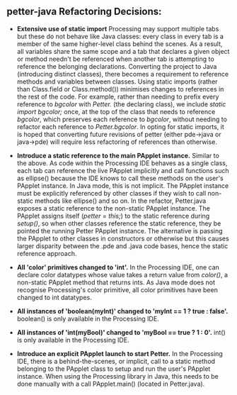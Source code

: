 ## petter-java Refactoring Decisions:

* **Extensive use of static import** Processing may support multiple tabs but these do not behave like Java classes: every class in every tab is a member of the same higher-level class behind the scenes. As a result, all variables share the same scope and a tab that declares a given object or method needn't be referenced when another tab is attempting to reference the belonging declarations. Converting the project to Java (introducing distinct classes), there becomes a requirement to reference methods and variables between classes. Using static imports (rather than Class.field or Class.method()) minimises changes to references in the rest of the code. For example, rather than needing to prefix every reference to *bgcolor* with *Petter.* (the declaring class), we include *static import bgcolor;* once, at the top of the class that needs to reference *bgcolor*, which preserves each reference to *bgcolor*, without needing to refactor each reference to *Petter.bgcolor*. In opting for static imports, it is hoped that converting future revisions of petter (either pde->java or java->pde) will require less refactoring of references than otherwise.

* **Introduce a static reference to the main PApplet instance.** Similar to the above. As code within the Processing IDE behaves as a single class, each tab can reference the live PApplet implicitly and call functions such as ellipse() because the IDE knows to call these methods on the user's PApplet instance. In Java mode, this is not implicit. The PApplet instance must be explicitly referenced by other classes if they wish to call non-static methods like ellipse() and so on. In the refactor, Petter.java exposes a static reference to the non-static PApplet instance. The PApplet assigns itself (*petter = this;*) to the static reference during *setup()*, so when other classes reference the static reference, they be pointed the running Petter PApplet instance. The alternative is passing the PApplet to other classes in constructors or otherwise but this causes larger disparity between the .pde and .java code bases, hence the static reference approach.

* **All 'color' primitives changed to 'int'.** In the Processing IDE, one can declare color datatypes whose value takes a return value from *color()*, a non-static PApplet method that returns ints. As Java mode does not recognise Processing's color primitive, all color primitives have been changed to int datatypes.

* **All instances of 'boolean(myInt)' changed to 'myInt == 1 ? true : false'.** boolean() is only available in the Processing IDE.

* **All instances of 'int(myBool)' changed to 'myBool == true ? 1 : 0'.**  int() is only available in the Processing IDE.

* **Introduce an explicit PApplet launch to start Petter.** In the Processing IDE, there is a behind-the-scenes, or implicit, call to a static method belonging to the PApplet class to setup and run the user's PApplet instance. When using the Processing library in Java, this needs to be done manually with a call PApplet.main() (located in Petter.java).
